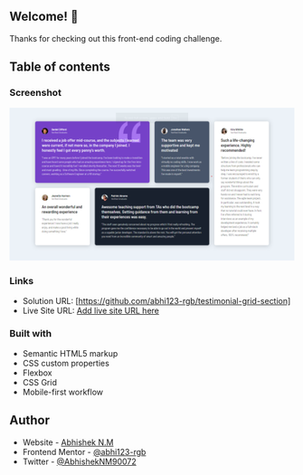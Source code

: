 ## Welcome! 👋

Thanks for checking out this front-end coding challenge.
## Table of contents


### Screenshot

![](./screenshot/Screenshot%20.png)



### Links

- Solution URL: [https://github.com/abhi123-rgb/testimonial-grid-section]
- Live Site URL: [Add live site URL here](https://your-live-site-url.com)



### Built with

- Semantic HTML5 markup
- CSS custom properties
- Flexbox
- CSS Grid
- Mobile-first workflow



## Author

- Website - [Abhishek N.M](https://four-card-feature-section-psi-lovat.vercel.app/)
- Frontend Mentor - [@abhi123-rgb](https://www.frontendmentor.io/profile/abhi123-rgb)
- Twitter - [@AbhishekNM90072](https://x.com/AbhishekNM90072?t=BcUfBwBF1rxCxOG3MduVDQ&s=09)

